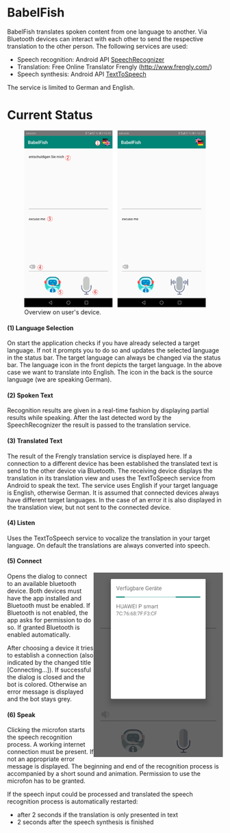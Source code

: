 # BabelFish

BabelFish translates spoken content from one language to another. Via Bluetooth devices can interact with each other to send the respective translation to the other person.
The following services are used:

- Speech recognition: Android API [SpeechRecognizer](https://developer.android.com/reference/android/speech/SpeechRecognizer.html)
- Translation: Free Online Translator Frengly (http://www.frengly.com/)
- Speech synthesis: Android API [TextToSpeech](https://developer.android.com/reference/android/speech/tts/TextToSpeech)

The service is limited to German and English. 

# Current Status
<figure>
  <img src="/current_stat/0.3.0/overview_babelfish.png"/>
  <figcaption>Overview on user's device.</figcaption>
</figure>

#### (1) Language Selection 
On start the application checks if you have already selected a target language. If not it prompts you to do so and updates the selected language in the status bar. The target language can always be changed via the status bar. 
The language icon in the front depicts the target language. In the above case we want to translate into English. 
The icon in the back is the source language (we are speaking German). 

#### (2) Spoken Text
Recognition results are given in a real-time fashion by displaying partial results while speaking. After the last detected word by the SpeechRecognizer  the result is passed to the translation service.

#### (3) Translated Text
The result of the Frengly translation service is displayed here.
 If a connection to a different device has been established the translated text is send to the other device via Bluetooth. The receiving device displays the translation in its translation view and uses the TextToSpeech service from Android to speak the text. The service uses English if your target language is English, otherwise German. It is assumed that connected devices always have different target languages. 
 In the case of an error it is also displayed in the translation view, but not sent to the connected device.
 
#### (4) Listen
Uses the TextToSpeech service to vocalize the translation in your target language. On default the translations are always converted into speech.

#### (5) Connect
<img style="float: right;" src="/current_stat/0.3.0/connect_dialog.jpg">
Opens the dialog to connect to an available bluetooth device. Both devices must have the app installed and Bluetooth must be enabled.
If Bluetooth is not enabled, the app asks for permission to do so. If granted Bluetooth is enabled automatically. 

After choosing a device it tries to establish a connection (also indicated by the changed title [Connecting...]). If successful the dialog is closed and the bot is colored. Otherwise an error message is displayed and the bot stays grey.

#### (6) Speak
Clicking the microfon starts the speech recognition process. A working internet connection must be present. If not an appropriate error message is displayed.
The beginning and end of the recognition process is accompanied by a short sound and animation. 
Permission to use the microfon has to be granted.

If the speech input could be processed and translated the speech recognition process is automatically restarted:
* after 2 seconds if the translation is only presented in text
* 2 seconds after the speech synthesis is finished